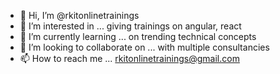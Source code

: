 - 👋 Hi, I’m @rkitonlinetrainings
- 👀 I’m interested in ... giving trainings on angular, react
- 🌱 I’m currently learning ... on trending technical concepts
- 💞️ I’m looking to collaborate on ... with multiple consultancies
- 📫 How to reach me ... rkitonlinetrainings@gmail.com

<!---
rkitonlinetrainings/rkitonlinetrainings is a ✨ special ✨ repository because its `README.md` (this file) appears on your GitHub profile.
You can click the Preview link to take a look at your changes.
--->
